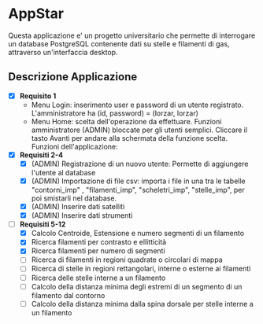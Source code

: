 # AppStar
Questa applicazione e' un progetto universitario che permette di interrogare un database PostgreSQL contenente dati su stelle e filamenti di gas, attraverso un'interfaccia desktop.

## Descrizione Applicazione
- [x] __Requisito 1__
	- Menu Login: inserimento user e password di un utente registrato. L'amministratore ha (id, password) = (lorzar, lorzar)
	- Menu Home: scelta dell'operazione da effettuare. Funzioni amministratore (ADMIN) bloccate per gli utenti semplici. Cliccare il 	   tasto Avanti per andare alla schermata della funzione scelta. Funzioni dell'applicazione:
- [x] __Requisiti 2-4__
	- [x] (ADMIN) Registrazione di un nuovo utente: Permette di aggiungere l'utente al database
	- [x] (ADMIN) Importazione di file csv: importa i file in una tra le tabelle "contorni_imp" , "filamenti_imp", 				"scheletri_imp", "stelle_imp", per poi smistarli nel database.
	- [x] (ADMIN) Inserire dati satelliti
	- [x] (ADMIN) Inserire dati strumenti
- [ ] __Requisiti 5-12__
	- [x] Calcolo Centroide, Estensione e numero segmenti di un filamento
	- [x] Ricerca filamenti per contrasto e ellitticità
	- [x] Ricerca filamenti per numero di segmenti
	- [ ] Ricerca di filamenti in regioni quadrate o circolari di mappa
	- [ ] Ricerca di stelle in regioni rettangolari, interne o esterne ai filamenti
	- [ ] Ricerca delle stelle interne a un filamento
	- [ ] Calcolo della distanza minima degli estremi di un segmento di un filamento dal contorno
	- [ ] Calcolo della distanza minima dalla spina dorsale per stelle interne a un filamento
